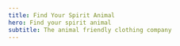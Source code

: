 ```yaml
---
title: Find Your Spirit Animal
hero: Find your spirit animal
subtitle: The animal friendly clothing company
---
```


